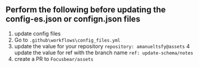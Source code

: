 ## **Perform the following before updating the config-es.json or confign.json files**

1. update config files
2. Go to `.github\workflows\config_files.yml`
3. update the value for your repository
   `repository: amanueltsfy@assets`
   4 update the value for ref with the branch name `ref: update-schema/notes`
4. create a PR to `Focusbear/assets`

